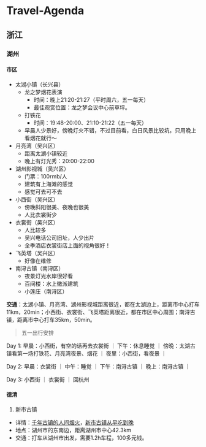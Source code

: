# Travel-Agenda

## 浙江

### 湖州

#### 市区
- 太湖小镇（长兴县）
    - 龙之梦烟花表演
        - 时间：晚上21:20-21:27（平时周六，五一每天）
        - 最佳观赏位置：龙之梦会议中心前草坪。
    - 打铁花
        - 时间：19:48-20:00、21:10-21:22（五一每天）
    - 早晨人少景好，傍晚灯火不错，不过目前看，白日风景比较坑，只用晚上看烟花就行～
- 月亮湾（吴兴区）
    - 距离太湖小镇较近
    - 晚上有灯光秀：20:00-22:00
- 湖州影视城（吴兴区）
    - 门票：100rmb/人
    - 建筑有上海滩的感觉
    - 感觉可去可不去
- 小西街（吴兴区）
    - 傍晚斜阳很美、夜晚也很美
    - 人比衣裳街少
- 衣裳街（吴兴区）
    - 人比较多
    - 吴兴电话公司旧址，人少出片
    - 全季酒店衣裳街店上面的视角很好！
- 飞英塔（吴兴区）
    - 好像在维修
- 南浔古镇（南浔区）
    - 夜景灯光水岸很好看
    - 百间楼：水上徽派建筑
    - 小莲庄（南浔区）

**交通**：太湖小镇、月亮湾、湖州影视城距离很近，都在太湖边上，距离市中心打车11km，20min；小西街、衣裳街、飞英塔距离很近，都在市区中心周围；南浔古镇，距离市中心打车35km，50min。

>五一出行安排

Day 1: 
早晨：小西街，有空的话再去衣裳街 ｜ 
下午：休息睡觉 ｜
傍晚：太湖古镇看第一场打铁花、月亮湾夜景、烟花 ｜
夜里：小西街，看夜景 ｜

Day 2:
早晨：衣裳街 ｜
中午：睡觉 ｜
下午：南浔古镇 ｜
晚上：南浔古镇 ｜

Day 3: 
小西街 ｜
衣裳街 ｜
回杭州




#### 德清

1. 新市古镇
- 详情：[千年古镇的人间烟火](https://www.xiaohongshu.com/explore/653250f7000000002402f218)，[新市古镇从早吃到晚](https://www.xiaohongshu.com/explore/6456f6700000000011013a1f)
- 地点：湖州市的东南边，距离湖州市中心42.3km
- 交通：打车从湖州市出发，需要1.2h车程，100多元钱。